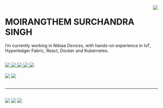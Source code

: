 <img align="right" src="https://komarev.com/ghpvc/?username=surchandram&style=flat-square" />

<!--h1 align="center">
    <img src="https://readme-typing-svg.herokuapp.com/?font=Righteous&size=35&center=true&vCenter=true&width=500&height=70&duration=4000&lines=Hi+There!+👋;+I'm+Surchandra!;" />
</h1-->

# MOIRANGTHEM SURCHANDRA SINGH
I’m currently working in Nibiaa Devices, with hands-on experience in IoT, Hyperledger Fabric, React, Docker and Kubernetes.
<!--IoT Project Lead | Software Engineer  
Imphal, Manipur-795004 | +91-7904671582 | ujalsingh1997@gmail.com
-->
<!--## Professional Summary
A dedicated IoT Project Lead and Software Engineer with expertise in SaaS development, sensor technologies, cloud platforms, and web development. Committed to delivering innovative solutions and ensuring client satisfaction through effective project management and strong technical skills.

## Current Focus
- 🌱 Currently working at **Nibiaa Devices**
- 🔭 Exploring **IoT/AR/VR**
-->




<br/>

<!--div align="left">
 
 <p><I’m currently working in Nibiaa Devices </p>
 <p><I’m currently learning  Hyperledger Fabric, Docker, Kubernetes </p>

 </div-->
 
<div align="left"> 
  <a href="mailto:surrrchandra@gmail.com">
    <img src="https://img.shields.io/badge/Gmail-333333?style=for-the-badge&logo=gmail&logoColor=red" />
  </a>
  <a href="https://www.linkedin.com/in/moirangthem-surchandra-singh/" target="_blank">
    <img src="https://img.shields.io/badge/LinkedIn-0077B5?style=for-the-badge&logo=LinkedIn&logoColor=white" target="_blank" />
  </a>
  <a href="https://surchandra-portfolio.vercel.app/" target="_blank">
     <img src="https://img.shields.io/badge/Portfolio-FF5722?style=for-the-badge&logo=todoist&logoColor=white" target="_blank" /> <!-- sqlite, safari, google-chrome are other good icon options -->
  </a>

  <a href="https://www.fiverr.com/surchandra_m" target="_blank">
     <img src="https://img.shields.io/badge/Fiverr-green?style=for-the-badge&logo=fiverr&logoColor=white" target="_blank" /> <!-- sqlite, safari, google-chrome are other good icon options -->
  </a>

  <a href="https://leetcode.com/SURCHANDRA/" target="_blank">
    <img src="https://img.shields.io/badge/Leetcode-0077B5?style=for-the-badge&logo=leetcode&logoColor=white" target="_blank" />
  </a>
</div>

 
<!-- <h2 align="center">⚒️ Languages-Frameworks-Tools ⚒️</h2>  -->
<br/>
<div align="left">
    <img src="https://skillicons.dev/icons?i=react,bootstrap,html,css,vscode,github,git,python" />
    <img src="https://skillicons.dev/icons?i=nodejs,javascript,express,firebase,mongodb,c,java,mysql,docker,kubernetes" /><br>
</div>

<br/>
<!--
<div align="center">
  <br>
  <img alt="snake eating my contributions" src="https://raw.githubusercontent.com/surchandram/surchandram/output/github-contribution-grid-snake.svg" />
  </div>
-->
<hr/>
<br/>

<!-- <img src="http://github-profile-summary-cards.vercel.app/api/cards/profile-details?username=surchandram&theme=transparent" width="100%" height="50%">  -->
<div align="left">
    <img src="http://github-profile-summary-cards.vercel.app/api/cards/profile-details?username=surchandram&theme=transparent"> 
    <img src="http://github-profile-summary-cards.vercel.app/api/cards/repos-per-language?username=surchandram&theme=transparent"> 
    <img src="http://github-profile-summary-cards.vercel.app/api/cards/most-commit-language?username=surchandram&theme=transparent"> 
  <!--  <img src="http://github-profile-summary-cards.vercel.app/api/cards/stats?username=surchandram&theme=transparent"> 
    <img src="http://github-profile-summary-cards.vercel.app/api/cards/productive-time?username=surchandram&theme=transparent&utcOffset=8"> 

    -->
</div>
<hr/>
<br/>
<!--
![](http://github-profile-summary-cards.vercel.app/api/cards/profile-details?username=surchandram&theme=transparent)
![](http://github-profile-summary-cards.vercel.app/api/cards/repos-per-language?username=surchandram&theme=transparent)
![](http://github-profile-summary-cards.vercel.app/api/cards/most-commit-language?username=surchandram&theme=transparent)
![](http://github-profile-summary-cards.vercel.app/api/cards/stats?username=surchandram&theme=transparent)
![](http://github-profile-summary-cards.vercel.app/api/cards/productive-time?username=surchandram&theme=transparent&utcOffset=8)
-->
